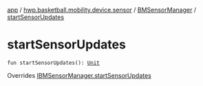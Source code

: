 [app](../../index.md) / [hwp.basketball.mobility.device.sensor](../index.md) / [BMSensorManager](index.md) / [startSensorUpdates](.)

# startSensorUpdates

`fun startSensorUpdates(): `[`Unit`](https://kotlinlang.org/api/latest/jvm/stdlib/kotlin/-unit/index.html)

Overrides [IBMSensorManager.startSensorUpdates](../-i-b-m-sensor-manager/start-sensor-updates.md)

